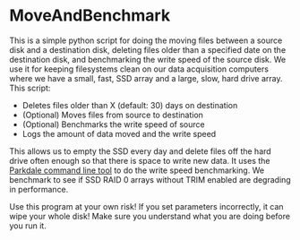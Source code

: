 # MoveAndBenchmark

This is a simple python script for doing the moving files between a source disk and a destination disk, deleting files older than a specified date on the destination disk, and benchmarking the write speed of the source disk. We use it for keeping filesystems clean on our data acquisition computers where we have a small, fast, SSD array and a large, slow, hard drive array. This script:

 - Deletes files older than X (default: 30) days on destination
 - (Optional) Moves files from source to destination
 - (Optional) Benchmarks the write speed of source
 - Logs the amount of data moved and the write speed
 
 This allows us to empty the SSD every day and delete files off the hard drive often enough so that there is space to write new data.  It uses the [Parkdale command line tool](http://thesz.diecru.eu/content/parkdale.php) to do the write speed benchmarking. We benchmark to see if SSD RAID 0 arrays without TRIM enabled are degrading in performance.
 
 Use this program at your own risk! If you set parameters incorrectly, it can wipe your whole disk! Make sure you understand what you are doing before you run it.